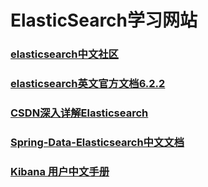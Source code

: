 # ElasticSearch学习网站
### [elasticsearch中文社区](https://elasticsearch.cn)
### [elasticsearch英文官方文档6.2.2](https://www.elastic.co/guide/en/elasticsearch/reference/current/index.html)
### [CSDN深入详解Elasticsearch](https://blog.csdn.net/column/details/deep-elasticsearch.html)
### [Spring-Data-Elasticsearch中文文档](https://legacy.gitbook.com/book/giraffe0813/spring-data-elasticsearch/details)
### [Kibana 用户中文手册](http://url.cn/5GklvNp)


